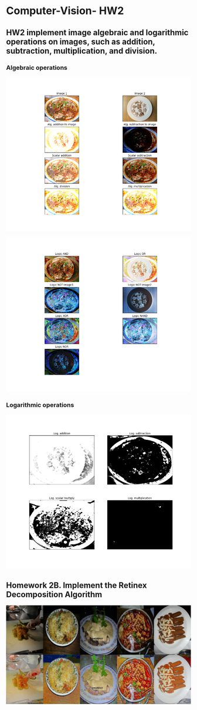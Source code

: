 # Computer-Vision- HW2

## HW2 implement image algebraic and logarithmic operations on images, such as addition, subtraction, multiplication, and division.

### Algebraic operations
![alt text](https://github.com/catherine8224/Computer-Vision--HW2/blob/main/arithmetic_operations.png?raw=true)

![alt text](https://github.com/catherine8224/Computer-Vision--HW2/blob/main/logic_operations.png?raw=true)

### Logarithmic operations
![alt text](https://github.com/catherine8224/Computer-Vision--HW2/blob/main/logarithmic_operations.png?raw=true)

## Homework 2B. Implement the Retinex Decomposition Algorithm
![alt text](https://github.com/catherine8224/Computer-Vision--HW2/blob/main/retinex_decomposition_comparison.jpg?raw=true)
